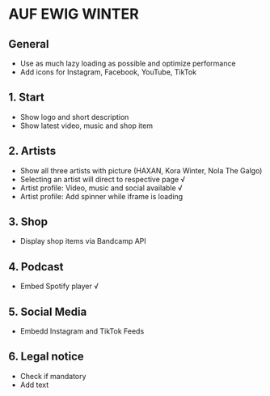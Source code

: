 # AUF EWIG WINTER

## General

- Use as much lazy loading as possible and optimize performance
- Add icons for Instagram, Facebook, YouTube, TikTok

## 1. Start

- Show logo and short description
- Show latest video, music and shop item

## 2. Artists

- Show all three artists with picture (HAXAN, Kora Winter, Nola The Galgo)
- Selecting an artist will direct to respective page √
- Artist profile: Video, music and social available √
- Artist profile: Add spinner while iframe is loading

## 3. Shop

- Display shop items via Bandcamp API

## 4. Podcast

- Embed Spotify player √

## 5. Social Media

- Embedd Instagram and TikTok Feeds

## 6. Legal notice

- Check if mandatory
- Add text

